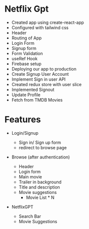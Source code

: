# Netflix Gpt
 
- Created app using create-react-app
- Configured with tailwind css
- Header
- Routing of App
- Login Form
- Signup form
- Form Validation
- useRef Hook
- Firebase setup 
- Deploying our app to production
- Create Signup User Account
- Implement Sign in user API
- Created redux store with user slice
- Implemented Signout
- Update Profile
- Fetch from TMDB Movies




# Features
- Login/Signup
    - Sign in/ Sign up form 
    - redirect to browse page

- Browse (after authentication)
    - Header
    - Login form
    - Main movie
     - Trailer in background
     - Title and description
     - Movie suggestions
        - Movie List * N

- NetflixGPT
    - Search Bar
    - Movie Suggestions